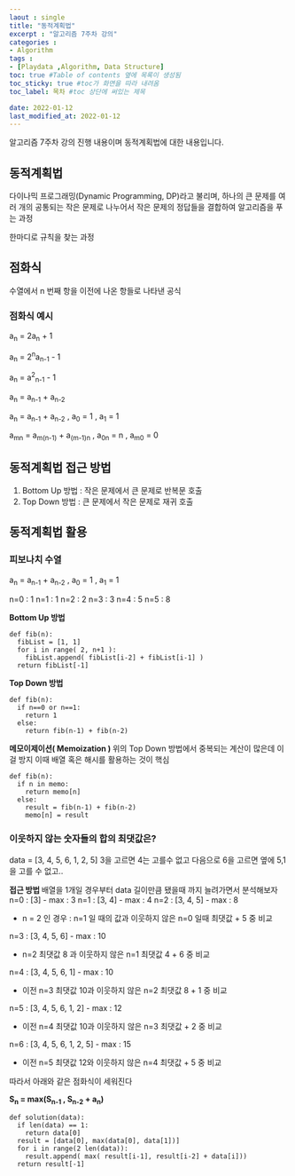 ```yaml
---
laout : single
title: "동적계획법"
excerpt : "알고리즘 7주차 강의"
categories :
- Algorithm
tags :
- [Playdata ,Algorithm, Data Structure]
toc: true #Table of contents 옆에 목록이 생성됨
toc_sticky: true #toc가 화면을 따라 내려옴
toc_label: 목차 #toc 상단에 써있는 제목

date: 2022-01-12
last_modified_at: 2022-01-12
---
```


알고리즘 7주차 강의 진행 내용이며 동적계획법에 대한 내용입니다.

## 동적계획법
다이나믹 프로그래밍(Dynamic Programming, DP)라고 불리며, 하나의 큰 문제를 여러 개의 공통되는 작은 문제로 나누어서 작은 문제의 정답들을 결합하여 알고리즘을  푸는 과정

한마디로 규칙을 찾는 과정

## 점화식
수열에서 n 번째 항을 이전에 나온 항들로 나타낸 공식


### 점화식 예시
a<sub>n</sub> = 2a<sub>n</sub> + 1

a<sub>n</sub> = 2<sup>n</sup>a<sub>n-1</sub> - 1

a<sub>n</sub> = a<sup>2</sup><sub>n-1</sub> - 1

a<sub>n</sub> = a<sub>n-1</sub> + a<sub>n-2</sub>

a<sub>n</sub> = a<sub>n-1</sub> + a<sub>n-2</sub> , a<sub>0</sub> = 1 , a<sub>1</sub> = 1

a<sub>mn</sub> = a<sub>m(n-1)</sub> + a<sub>(m-1)n</sub> , a<sub>0n</sub> = n , a<sub>m0</sub> = 0

## 동적계획법 접근 방법
1. Bottom Up 방법 : 작은 문제에서 큰 문제로 반복문 호출
2. Top Down 방법 : 큰 문제에서 작은 문제로 재귀 호출

## 동적계획법 활용

### 피보나치 수열

a<sub>n</sub> = a<sub>n-1</sub> + a<sub>n-2</sub> , a<sub>0</sub> = 1 , a<sub>1</sub> = 1

n=0 : 1
n=1 : 1
n=2 : 2
n=3 : 3
n=4 : 5
n=5 : 8

<b> Bottom Up 방법 </b>
```
def fib(n):
  fibList = [1, 1]
  for i in range( 2, n+1 ):
    fibList.append( fibList[i-2] + fibList[i-1] )
  return fibList[-1]
```

<b> Top Down 방법 </b>
```
def fib(n):
  if n==0 or n==1:
    return 1
  else:
    return fib(n-1) + fib(n-2)
```

<b> 메모이제이션( Memoization ) </b>
위의 Top Down 방법에서 중복되는 계산이 많은데 이걸 방지
이때 배열 혹은 해시를 활용하는 것이 핵심
```
def fib(n):
  if n in memo:
    return memo[n]
  else:
    result = fib(n-1) + fib(n-2)
    memo[n] = result
```

### 이웃하지 않는 숫자들의 합의 최댓값은?

data = [3, 4, 5, 6, 1, 2, 5]
3을 고르면 4는 고를수 없고 다음으로 6을 고르면 옆에 5,1을 고를 수 없고..

<b> 접근 방법 </b>
배열을 1개일 경우부터 data 길이만큼 됐을때 까지 늘려가면서 분석해보자
n=0 : [3] -  max : 3
n=1 : [3, 4] - max : 4
n=2 : [3, 4, 5] - max : 8

- n = 2 인 경우 : n=1 일 때의 값과 이웃하지 않은 n=0 일때 최댓값 + 5 중 비교

n=3 : [3, 4, 5, 6] - max : 10

- n=2 최댓값 8 과 이웃하지 않은 n=1 최댓값 4 + 6 중 비교

n=4 : [3, 4, 5, 6, 1] - max : 10

- 이전 n=3 최댓값 10과 이웃하지 않은 n=2 최댓값 8 + 1 중 비교

n=5 : [3, 4, 5, 6, 1, 2] - max : 12

- 이전 n=4 최댓값 10과 이웃하지 않은 n=3 최댓값 + 2 중 비교

n=6 : [3, 4, 5, 6, 1, 2, 5] - max : 15

- 이전 n=5 최댓값 12와 이웃하지 않은 n=4 최댓값 + 5 중 비교

따라서 아래와 같은 점화식이 세워진다

<b> S<sub>n</sub> = max(S<sub>n-1</sub> , S<sub>n-2</sub> + a<sub>n</sub>) </b>

```
def solution(data):
  if len(data) == 1:
    return data[0]
  result = [data[0], max(data[0], data[1])]
  for i in range(2 len(data)):
    result.append( max( result[i-1], result[i-2] + data[i]))
  return result[-1]
```
